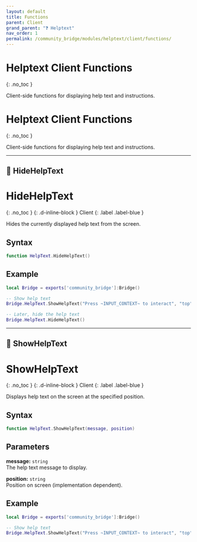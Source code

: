 ```yaml
---
layout: default
title: Functions
parent: Client
grand_parent: "❓ Helptext"
nav_order: 1
permalink: /community_bridge/modules/helptext/client/functions/
---
```


# Helptext Client Functions
{: .no_toc }

Client-side functions for displaying help text and instructions.

# Helptext Client Functions
{: .no_toc }

Client-side functions for displaying help text and instructions.

---

## 🔹 HideHelpText

# HideHelpText
{: .no_toc }
{: .d-inline-block }
Client
{: .label .label-blue }

Hides the currently displayed help text from the screen.

## Syntax

```lua
function HelpText.HideHelpText()
```

## Example

```lua
local Bridge = exports['community_bridge']:Bridge()

-- Show help text
Bridge.HelpText.ShowHelpText("Press ~INPUT_CONTEXT~ to interact", "top")

-- Later, hide the help text
Bridge.HelpText.HideHelpText()
```

---

## 🔹 ShowHelpText

# ShowHelpText
{: .no_toc }
{: .d-inline-block }
Client
{: .label .label-blue }

Displays help text on the screen at the specified position.

## Syntax

```lua
function HelpText.ShowHelpText(message, position)
```

## Parameters

**message:** `string`  
The help text message to display.

**position:** `string`  
Position on screen (implementation dependent).

## Example

```lua
local Bridge = exports['community_bridge']:Bridge()

-- Show help text
Bridge.HelpText.ShowHelpText("Press ~INPUT_CONTEXT~ to interact", "top")
```